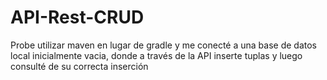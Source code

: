 # API-Rest-CRUD
Probe utilizar maven en lugar de gradle y me conecté a una base de datos local inicialmente vacia, donde a través de la API inserte tuplas y luego consulté de su correcta inserción



